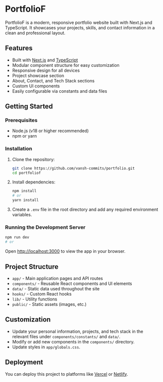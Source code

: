 
# PortfolioF

PortfolioF is a modern, responsive portfolio website built with Next.js and TypeScript. It showcases your projects, skills, and contact information in a clean and professional layout.

## Features

- Built with [Next.js](https://nextjs.org/) and [TypeScript](https://www.typescriptlang.org/)
- Modular component structure for easy customization
- Responsive design for all devices
- Project showcase section
- About, Contact, and Tech Stack sections
- Custom UI components
- Easily configurable via constants and data files

## Getting Started

### Prerequisites
- Node.js (v18 or higher recommended)
- npm or yarn

### Installation

1. Clone the repository:
	```bash
	git clone https://github.com/vansh-commits/portfolio.git
	cd portfoliof
	```
2. Install dependencies:
	```bash
	npm install
	# or
	yarn install
	```
3. Create a `.env` file in the root directory and add any required environment variables.

### Running the Development Server

```bash
npm run dev
# or

```

Open [http://localhost:3000](http://localhost:3000) to view the app in your browser.

## Project Structure

- `app/` - Main application pages and API routes
- `components/` - Reusable React components and UI elements
- `data/` - Static data used throughout the site
- `hooks/` - Custom React hooks
- `lib/` - Utility functions
- `public/` - Static assets (images, etc.)

## Customization

- Update your personal information, projects, and tech stack in the relevant files under `components/constants/` and `data/`.
- Modify or add new components in the `components/` directory.
- Update styles in `app/globals.css`.

## Deployment

You can deploy this project to platforms like [Vercel](https://vercel.com/) or [Netlify](https://www.netlify.com/).

